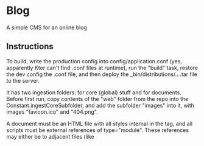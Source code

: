 # Blog
A simple CMS for an online blog

## Instructions

To build, write the production config into config/application.conf (yes, apparently Ktor can't find .conf files at runtime), 
run the "build" task, restore the dev config the .conf file, and then deploy the _bin/distributions/....tar file to the server.

It has two ingestion folders: for core (global) stuff and for documents. Before first run, copy contents of 
the "web" folder from the repo into the Constant.ingestCoreSubfolder, and add the subfolder "images" into it,
with images "favicon.ico" and "404.png".

A document must be an HTML file with all styles internal in the <head> tag,
and all scripts must be external references of type="module". These references may either be to adjacent files 
(like <script type="module" src="./module.js"/>) 
or global script libraries (like <script type="module" src="Library.js"/>, notice the absence of the dot). 

In a script file, all imports must be at the start of the file, one line per import.

The CMS allows updating of all data with a delay of 5 minutes.
